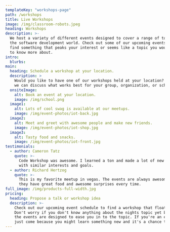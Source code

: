 ```yaml
---
templateKey: "workshops-page"
path: /workshops
title: Live Workshops
image: /img/classroom-robots.jpeg
heading: Workshops
description: >-
  We host a variety of different events designed to cover a range of topics in 
  the software development world. Check out some of our upcoming events to
  find something that peaks your interest or seems like a topic you would like
  to know more about.
intro:
  blurbs:
main:
  heading: Schedule a workshop at your location.
  description: >
    Would you like to have one of our workshops held at your location? Let us know and
    we can discuss what works best for your group, organization, or school.
  onsiteImage:
    alt: Book an event at your location.
    image: /img/school.png
  image1:
    alt: Lots of cool swag is available at our meetups.
    image: /img/event-photos/iot-back.jpg
  image2:
    alt: Meet and greet with awesome people and make new friends.
    image: /img/event-photos/iot-shop.jpg
  image3:
    alt: Tasty food and snacks.
    image: /img/event-photos/iot-front.jpg
testimonials:
  - author: Cameron Tatz
    quote: >-
      Code Workshop was awesome. I learned a ton and made a lot of new friends
      with similar interests and goals.
  - author: Richard Hertzog
    quote: >-
      This is my favorite meetup in vegas. The events are always awesome and 
      they have great food and awesome surprises every time.
full_image: /img/products-full-width.jpg
pricing:
  heading: Propose a talk or workshop idea
  description: >-
    Check out our upcoming event schedule to find a workshop that floats your boat.
    Don't worry if you don't know anything about the nights topic yet because
    the events are designed to ease you in to the topic. If you're an expert already
    just come because you might learn something new and it's a chance to hone your skills.
---
```

